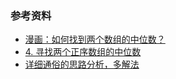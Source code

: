 
### 参考资料

* [漫画：如何找到两个数组的中位数？](https://mp.weixin.qq.com/s/OE4lHO8-jOIxIfWO_1oNpQ)
* [4. 寻找两个正序数组的中位数](https://leetcode-cn.com/problems/median-of-two-sorted-arrays/)
* [详细通俗的思路分析，多解法](https://leetcode-cn.com/problems/median-of-two-sorted-arrays/solution/xiang-xi-tong-su-de-si-lu-fen-xi-duo-jie-fa-by-w-2/)